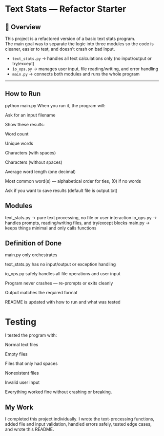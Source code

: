 # Text Stats — Refactor Starter

## 🧠 Overview
This project is a refactored version of a basic text stats program.  
The main goal was to separate the logic into three modules so the code is cleaner, easier to test, and doesn't crash on bad input.

- `text_stats.py` → handles all text calculations only (no input/output or try/except)
- `io_ops.py` → manages user input, file reading/writing, and error handling  
- `main.py` → connects both modules and runs the whole program

---

## How to Run

python main.py
When you run it, the program will:

Ask for an input filename

Show these results:

Word count

Unique words

Characters (with spaces)

Characters (without spaces)

Average word length (one decimal)

Most common word(s) — alphabetical order for ties, (0) if no words

Ask if you want to save results (default file is output.txt)

## Modules
text_stats.py → pure text processing, no file or user interaction
io_ops.py → handles prompts, reading/writing files, and try/except blocks
main.py → keeps things minimal and only calls functions

## Definition of Done
main.py only orchestrates

text_stats.py has no input/output or exception handling

io_ops.py safely handles all file operations and user input

Program never crashes — re-prompts or exits cleanly

Output matches the required format

README is updated with how to run and what was tested

# Testing
I tested the program with:

Normal text files

Empty files

Files that only had spaces

Nonexistent files

Invalid user input

Everything worked fine without crashing or breaking.

## My Work
I completed this project individually.
I wrote the text-processing functions, added file and input validation, handled errors safely, tested edge cases, and wrote this README.
